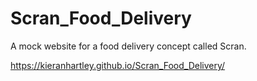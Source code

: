 # Scran_Food_Delivery
A mock website for a food delivery concept called Scran. 

https://kieranhartley.github.io/Scran_Food_Delivery/

